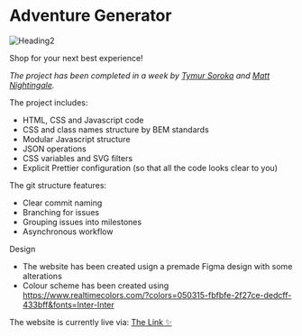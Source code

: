# Adventure Generator
![Heading2](https://github.com/user-attachments/assets/ddef7e72-5870-4491-bedc-804d4d009aff)﻿

Shop for your next best experience!

*The project has been completed in a week by [Tymur Soroka](github.com/timtim40a) and [Matt Nightingale](github.com/MattNightingale).*

The project includes:
- HTML, CSS and Javascript code
- CSS and class names structure by BEM standards
- Modular Javascript structure
- JSON operations
- CSS variables and SVG filters
- Explicit Prettier configuration (so that all the code looks clear to you)

The git structure features:
- Clear commit naming
- Branching for issues
- Grouping issues into milestones
- Asynchronous workflow

Design
- The website has been created usign a premade Figma design with some alterations
- Colour scheme has been created using https://www.realtimecolors.com/?colors=050315-fbfbfe-2f27ce-dedcff-433bff&fonts=Inter-Inter

The website is currently live via:
[The Link ✨](https://technative-academy.github.io/adventure-generator/)


